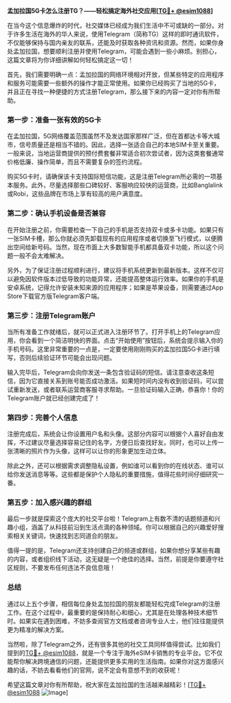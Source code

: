 **孟加拉国5G卡怎么注册TG？——轻松搞定海外社交应用[[TG💪+ @esim1088](https://t.me/s/esim1088)]**

在当今这个信息爆炸的时代，社交媒体已经成为我们生活中不可或缺的一部分。对于许多生活在海外的华人来说，使用Telegram（简称TG）这样的即时通讯软件，不仅能够保持与国内亲友的联系，还能及时获取各种资讯和资源。然而，如果你身处孟加拉国，想要顺利注册并使用Telegram，可能会遇到一些小麻烦。别担心，这篇文章将为你详细讲解如何轻松搞定这一切！

首先，我们需要明确一点：孟加拉国的网络环境相对开放，但某些特定的应用程序和服务可能需要一些额外的操作才能正常使用。如果你已经购买了当地的5G卡，并且正在寻找一种便捷的方式注册Telegram，那么接下来的内容一定对你有所帮助。

### **第一步：准备一张有效的5G卡**

在孟加拉国，5G网络覆盖范围虽然不及发达国家那样广泛，但在首都达卡等大城市，信号质量还是相当不错的。因此，选择一张适合自己的本地SIM卡至关重要。一般来说，当地运营商提供的预付费套餐非常适合初次尝试者，因为这类套餐通常价格低廉、操作简单，而且不需要复杂的签约流程。

购买5G卡时，请确保该卡支持国际短信功能，这是注册Telegram所必需的一项基本服务。此外，尽量选择那些口碑较好、客服响应较快的运营商，比如Banglalink或Robi，这些品牌在市场上享有较高的用户满意度。

### **第二步：确认手机设备是否兼容**

在开始注册之前，你需要检查一下自己的手机是否支持双卡或多卡功能。如果只有一张SIM卡槽，那么你就必须先卸载现有的应用程序或者切换至飞行模式，以便腾出空间给新号码。当然，现在市面上大多数智能手机都具备双卡功能，所以这个问题一般不会太难解决。

另外，为了保证注册过程顺利进行，建议将手机系统更新到最新版本。这样不仅可以避免因软件版本过低导致的功能异常，还能提高整体运行效率。如果你的手机是安卓系统，记得允许安装未知来源的应用程序；如果是苹果设备，则需要通过App Store下载官方版Telegram客户端。

### **第三步：注册Telegram账户**

当所有准备工作就绪后，就可以正式进入注册环节了。打开手机上的Telegram应用，你会看到一个简洁明快的界面。点击“开始使用”按钮后，系统会提示输入你的手机号码。这里非常重要的一点是，一定要使用刚刚购买的孟加拉国5G卡进行填写，否则后续验证环节可能会出现问题。

输入完毕后，Telegram会向你发送一条包含验证码的短信。请注意查收这条短信，因为它直接关系到账号能否成功激活。如果短时间内没有收到验证码，可以尝试重新发送，或者联系运营商客服寻求帮助。一旦验证码输入正确，恭喜你！你的Telegram账户就已经创建完成了！

### **第四步：完善个人信息**

注册完成后，系统会让你设置用户名和头像。这部分内容可以根据个人喜好自由发挥，不过建议尽量选择容易记住的名字，方便日后查找好友。同时，也可以上传一张清晰的照片作为头像，这样可以让你的形象更加生动立体。

除此之外，还可以根据需求调整隐私设置，例如谁可以看到你的在线状态、谁可以给你发送消息等等。这些都是保护个人隐私的重要措施，值得花些时间仔细研究一番。

### **第五步：加入感兴趣的群组**

最后一步就是探索这个庞大的社交平台啦！Telegram上有数不清的话题频道和兴趣小组，涵盖了从科技前沿到生活点滴的各种领域。你可以根据自己的兴趣爱好搜索相关关键词，快速找到志同道合的朋友。

值得一提的是，Telegram还支持创建自己的频道或群组，如果你想分享某些有趣的内容，或者组织线下活动，这无疑是一个绝佳的选择。当然，前提是你要遵守社区规则，不要发布任何违法不良信息哦！

### **总结**

通过以上五个步骤，相信每位身处孟加拉国的朋友都能轻松完成Telegram的注册工作。在这个过程中，最重要的是保持耐心和细心，尤其是在处理各种技术细节时。如果实在遇到困难，不妨多查阅官方文档或者咨询专业人士，他们往往能提供更为精准的解决方案。

当然啦，除了Telegram之外，还有很多其他的社交工具同样值得尝试。比如我们提到的[TG💪+ @esim1088](https://t.me/s/esim1088)，就是一个专注于海外eSIM卡销售的专业平台。它不仅能帮你解决跨境通信的问题，还能提供更多实用的生活指南。如果你对这方面感兴趣的话，不妨去看看他们的官网，说不定会有意想不到的收获呢！

希望这篇文章对你有所帮助，祝大家在孟加拉国的生活越来越精彩！[[TG💪+ @esim1088](https://t.me/s/esim1088) ![Image](https://i.postimg.cc/4NQfJmqS/Snipaste-2025-05-13-00-14-12.png)]